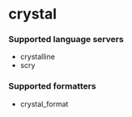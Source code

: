 <!--- THIS DOCUMENT IS AUTOMATICALLY GENERATED, DON'T EDIT IT -->
# crystal

### Supported language servers

- crystalline
- scry

### Supported formatters

- crystal_format
